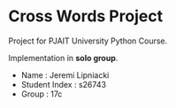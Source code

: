 # Cross Words Project

Project for PJAIT University Python Course.

Implementation in **solo group**.

- Name : Jeremi Lipniacki
- Student Index : s26743
- Group : 17c
